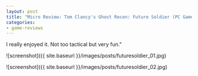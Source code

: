 ```yaml
---
layout: post
title: "Micro Review: Tom Clancy's Ghost Recon: Future Soldier (PC Game)"
categories:
- game-reviews
---
```



I really enjoyed it. Not too tactical but very fun."


![screenshot]({{ site.baseurl }}/images/posts/futuresoldier_01.jpg)

![screenshot]({{ site.baseurl }}/images/posts/futuresoldier_02.jpg)

